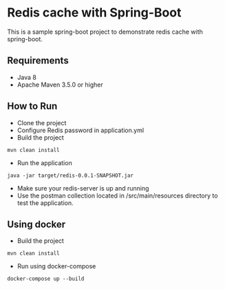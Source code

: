 # Redis cache with Spring-Boot 

This is a sample spring-boot project to demonstrate redis cache with spring-boot.

## Requirements
* Java 8
* Apache Maven 3.5.0 or higher

## How to Run

- Clone the project
- Configure Redis password in application.yml
- Build the project  
```
mvn clean install
```
- Run the application
```
java -jar target/redis-0.0.1-SNAPSHOT.jar
```
- Make sure your redis-server is up and running
- Use the postman collection located in /src/main/resources directory to test the application.

## Using docker

- Build the project  
```
mvn clean install
```
- Run using docker-compose
```
docker-compose up --build 
```
